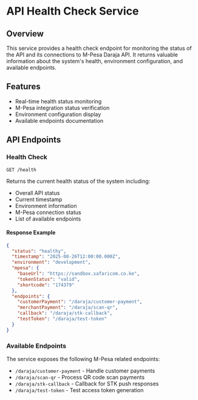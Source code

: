 # API Health Check Service

## Overview
This service provides a health check endpoint for monitoring the status of the API and its connections to M-Pesa Daraja API. It returns valuable information about the system's health, environment configuration, and available endpoints.

## Features
- Real-time health status monitoring
- M-Pesa integration status verification
- Environment configuration display
- Available endpoints documentation

## API Endpoints

### Health Check
`GET /health`

Returns the current health status of the system including:
- Overall API status
- Current timestamp
- Environment information
- M-Pesa connection status
- List of available endpoints

#### Response Example
```json
{
  "status": "healthy",
  "timestamp": "2025-08-26T12:00:00.000Z",
  "environment": "development",
  "mpesa": {
    "baseUrl": "https://sandbox.safaricom.co.ke",
    "tokenStatus": "valid",
    "shortcode": "174379"
  },
  "endpoints": {
    "customerPayment": "/daraja/customer-payment",
    "merchantPayment": "/daraja/scan-qr",
    "callback": "/daraja/stk-callback",
    "testToken": "/daraja/test-token"
  }
}
```

### Available Endpoints
The service exposes the following M-Pesa related endpoints:
- `/daraja/customer-payment` - Handle customer payments
- `/daraja/scan-qr` - Process QR code scan payments
- `/daraja/stk-callback` - Callback for STK push responses
- `/daraja/test-token` - Test access token generation

